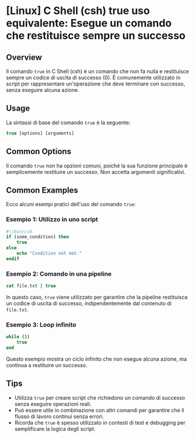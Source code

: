 # [Linux] C Shell (csh) true uso equivalente: Esegue un comando che restituisce sempre un successo

## Overview
Il comando `true` in C Shell (csh) è un comando che non fa nulla e restituisce sempre un codice di uscita di successo (0). È comunemente utilizzato in script per rappresentare un'operazione che deve terminare con successo, senza eseguire alcuna azione.

## Usage
La sintassi di base del comando `true` è la seguente:

```csh
true [options] [arguments]
```

## Common Options
Il comando `true` non ha opzioni comuni, poiché la sua funzione principale è semplicemente restituire un successo. Non accetta argomenti significativi.

## Common Examples

Ecco alcuni esempi pratici dell'uso del comando `true`:

### Esempio 1: Utilizzo in uno script
```csh
#!/bin/csh
if (some_condition) then
    true
else
    echo "Condition not met."
endif
```

### Esempio 2: Comando in una pipeline
```csh
cat file.txt | true
```
In questo caso, `true` viene utilizzato per garantire che la pipeline restituisca un codice di uscita di successo, indipendentemente dal contenuto di `file.txt`.

### Esempio 3: Loop infinito
```csh
while (1)
    true
end
```
Questo esempio mostra un ciclo infinito che non esegue alcuna azione, ma continua a restituire un successo.

## Tips
- Utilizza `true` per creare script che richiedono un comando di successo senza eseguire operazioni reali.
- Può essere utile in combinazione con altri comandi per garantire che il flusso di lavoro continui senza errori.
- Ricorda che `true` è spesso utilizzato in contesti di test e debugging per semplificare la logica degli script.